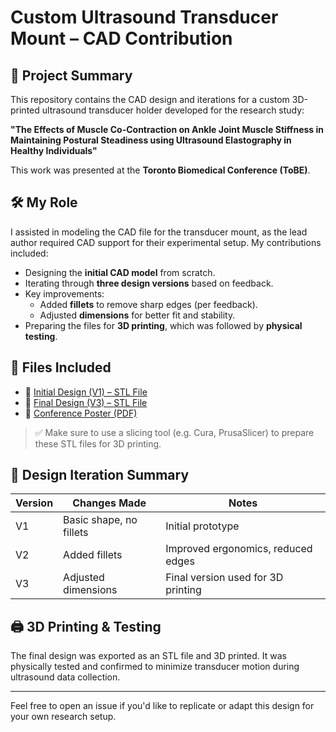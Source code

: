 # Custom Ultrasound Transducer Mount – CAD Contribution

## 📝 Project Summary

This repository contains the CAD design and iterations for a custom 3D-printed ultrasound transducer holder developed for the research study:

**"The Effects of Muscle Co-Contraction on Ankle Joint Muscle Stiffness in Maintaining Postural Steadiness using Ultrasound Elastography in Healthy Individuals"**

This work was presented at the **Toronto Biomedical Conference (ToBE)**.

## 🛠️ My Role

I assisted in modeling the CAD file for the transducer mount, as the lead author required CAD support for their experimental setup. My contributions included:

- Designing the **initial CAD model** from scratch.
- Iterating through **three design versions** based on feedback.
- Key improvements:
  - Added **fillets** to remove sharp edges (per feedback).
  - Adjusted **dimensions** for better fit and stability.
- Preparing the files for **3D printing**, which was followed by **physical testing**.

## 📁 Files Included

- 🧱 [Initial Design (V1) – STL File](https://github.com/nili-yay/ProjectHub/blob/main/CAD-Modeling/Custom%20Ultrasound%20Transducer%20Mount/First_Iteration.STL)  
- 🧱 [Final Design (V3) – STL File](https://github.com/nili-yay/ProjectHub/blob/main/CAD-Modeling/Custom%20Ultrasound%20Transducer%20Mount/Final.stl)  
- 📄 [Conference Poster (PDF)](https://github.com/nili-yay/ProjectHub/blob/main/CAD-Modeling/Custom%20Ultrasound%20Transducer%20Mount/Toronto_Biomedical_Conference_Poster_ToBE.pdf)

> ✅ Make sure to use a slicing tool (e.g. Cura, PrusaSlicer) to prepare these STL files for 3D printing.

## 🔁 Design Iteration Summary

| Version | Changes Made            | Notes                                |
|---------|-------------------------|--------------------------------------|
| V1      | Basic shape, no fillets | Initial prototype                     |
| V2      | Added fillets           | Improved ergonomics, reduced edges   |
| V3      | Adjusted dimensions     | Final version used for 3D printing   |

## 🖨️ 3D Printing & Testing

The final design was exported as an STL file and 3D printed. It was physically tested and confirmed to minimize transducer motion during ultrasound data collection.

---

Feel free to open an issue if you'd like to replicate or adapt this design for your own research setup.
